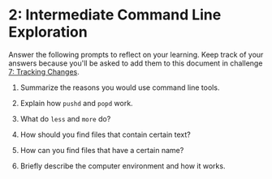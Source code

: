 # 2: Intermediate Command Line Exploration

Answer the following prompts to reflect on your learning. Keep track of your answers because you'll be asked to add them to this document in challenge [7: Tracking Changes](../7-tracking-changes).

1. Summarize the reasons you would use command line tools.



2. Explain how `pushd` and `popd` work.



3. What do `less` and `more` do?



4. How should you find files that contain certain text?



5. How can you find files that have a certain name?



6. Briefly describe the computer environment and how it works.
